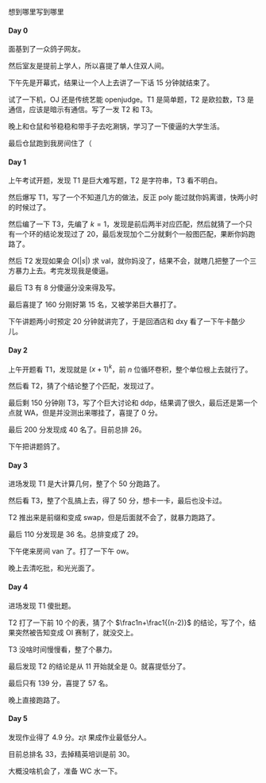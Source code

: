 想到哪里写到哪里

#### Day 0

面基到了一众鸽子网友。

然后室友是提前上学人，所以喜提了单人住双人间。

下午先是开幕式，结果让一个人上去讲了一下话 15 分钟就结束了。

试了一下机，OJ 还是传统艺能 openjudge。T1 是简单题，T2 是欧拉数，T3 是通信，应该是暗示有通信。写了一发 T2 和 T3。

晚上和仓鼠和爷稳稳和带手子去吃涮锅，学习了一下傻逼的大学生活。

最后仓鼠跑到我房间住了（

#### Day 1

上午考试开题，发现 T1 是巨大难写题，T2 是字符串，T3 看不明白。

然后爆写 T1，写了一个不知道几方的做法，反正 poly 能过就你妈离谱，快两小时的时候过了。

然后编了一下 T3，先编了 $k=1$，发现是前后两半对应匹配，然后就猜了一个只有一个环的结论发现过了 20，最后发现加个二分就剩个一般图匹配，果断你妈跑路了。

然后 T2 发现如果会 $O(|s|)$ 求 val，就你妈没了，结果不会，就瞎几把整了一个三方暴力上去。考完发现我是傻逼。

最后 T3 有 8 分傻逼分没来得及写。

最后喜提了 160 分刚好第 15 名，又被学弟巨大暴打了。

下午讲题两小时预定 20 分钟就讲完了，于是回酒店和 dxy 看了一下午卡酷少儿。

#### Day 2

上午开题看 T1，发现就是 $(x+1)^k$，前 $n$ 位循环卷积，整个单位根上去就行了。

然后看 T2，猜了个结论整了个匹配，发现过了。

最后剩 150 分钟刚 T3，写了个巨大讨论和 ddp，结果调了很久，最后还是第一个点就 WA，但是并没测出来哪挂了，喜提了 0 分。

最后 200 分发现成 40 名了。目前总排 26。

下午把讲题鸽了。

#### Day 3

进场发现 T1 是大计算几何，整了个 50 分跑路了。

然后看 T3，整了个乱搞上去，得了 50 分，想卡一卡，最后也没卡过。

T2 推出来是前缀和变成 swap，但是后面就不会了，就暴力跑路了。

最后 110 分发现是 36 名。总排变成了 29。

下午佬来房间 van 了。打了一下午 ow。

晚上去清吃批，和光光面了。

#### Day 4

进场发现 T1 傻批题。

T2 打了一下前 10 个的表，猜了个 $\frac1n+\frac1{(n-2)}$  的结论，写了个，结果突然被告知变成 OI 赛制了，就没交上。

T3 没啥时间慢慢看，整了个暴力。

最后发现 T2 的结论是从 11 开始就全是 0。就喜提低分了。

最后只有 139 分，喜提了 57 名。

晚上直接跑路了。

#### Day 5

发现作业得了 4.9 分。zjt 果成作业最低分人。

目前总排名 33，去掉精英培训是前 30。

大概没啥机会了，准备 WC 水一下。